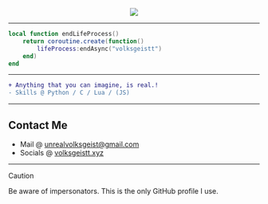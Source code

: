 <p align = "center">
    <img src="https://capsule-render.vercel.app/api?type=waving&height=300&color=gradient&text=@volksgeistt&textBg=false&fontAlign=50"/>
</p>

----------
```lua
local function endLifeProcess()
    return coroutine.create(function()
        lifeProcess:endAsync("volksgeistt")
    end)
end
```
----------
```diff
+ Anything that you can imagine, is real.!
- Skills @ Python / C / Lua / (JS)
```
----------
## Contact Me
- Mail @ <a href="mailto:unrealvolksgeist@gmail.com">unrealvolksgeist@gmail.com</a>
- Socials @ [volksgeistt.xyz](https://volksgeistt.xyz)
----------
> [!CAUTION]
> Be aware of impersonators. This is the only GitHub profile I use.
